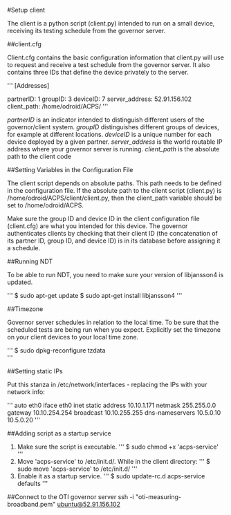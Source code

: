 #Setup client

The client is a python script (client.py) intended to run on a small device, receiving its testing schedule from the governor server. 

##client.cfg

Client.cfg contains the basic configuration information that client.py will use to request and receive a test schedule from the governor server. It also contains three IDs that define the device privately to the server.

'''
[Addresses]

partnerID: 1
groupID: 3
deviceID: 7
server_address: 52.91.156.102
client_path: /home/odroid/ACPS/
'''

*partnerID* is an indicator intended to distinguish different users of the governor/client system.
*groupID* distinguishes different groups of devices, for example at different locations.
*deviceID* is a unique number for each device deployed by a given partner.
*server_address* is the world routable IP address where your governor server is running.
*client_path* is the absolute path to the client code 

##Setting Variables in the Configuration File 

The client script depends on absolute paths. This path needs to be defined in the configuration file. If the absolute path to the client script (client.py) is /home/odroid/ACPS/client/client.py, then the client_path variable should be set to /home/odroid/ACPS. 

Make sure the group ID and device ID in the client configuration file (client.cfg) are what you intended for this device. The governor authenticates clients by checking that their client ID (the concatenation of its partner ID, group ID, and device ID) is in its database before assigning it a schedule. 

##Running NDT

To be able to run NDT, you need to make sure your version of libjansson4 is updated.  

'''
$ sudo apt-get update
$ sudo apt-get install libjansson4 
'''

##Timezone

Governor server schedules in relation to the local time. To be sure that the scheduled tests are being run when you expect. Explicitly set the timezone on your client devices to your local time zone. 

'''
$ sudo dpkg-reconfigure tzdata  
'''

##Setting static IPs

Put this stanza in /etc/network/interfaces - replacing the IPs with your network info:

'''
auto eth0
iface eth0 inet static
address 10.10.1.171
netmask 255.255.0.0
gateway 10.10.254.254
broadcast 10.10.255.255
dns-nameservers 10.5.0.10 10.5.0.20
'''

##Adding script as a startup service
1. Make sure the script is executable.
	'''
	$ sudo chmod +x 'acps-service' 
	'''
2. Move 'acps-service' to /etc/init.d/. While in the client directory:
	'''
	$ sudo move 'acps-service' to /etc/init.d/
	'''
3. Enable it as a startup service.
	'''
	$ sudo update-rc.d acps-service defaults
	'''

##Connect to the OTI governor server
ssh -i "oti-measuring-broadband.pem" ubuntu@52.91.156.102
		







